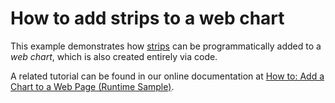# How to add strips to a web chart


<p>This example demonstrates how <a href="http://devexpress.com/Help/Content.aspx?help=XtraCharts&document=CustomDocument5784.htm">strips</a> can be programmatically added to a <i>web chart</i>, which is also created entirely via code.</p><p>A related tutorial can be found in our online documentation at <a href="http://devexpress.com/Help/Content.aspx?help=XtraCharts&document=CustomDocument5756.htm">How to: Add a Chart to a Web Page (Runtime Sample)</a>.</p>

<br/>


